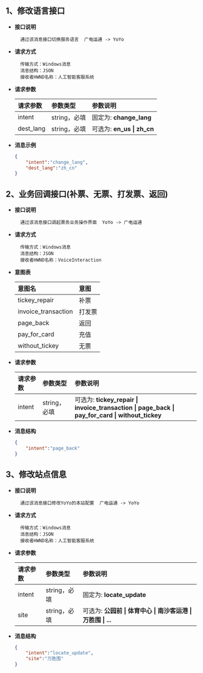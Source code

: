 ## 1、修改语言接口
- **接口说明**
    > 
        通过该消息接口切换服务语言  广电运通 -> YoYo
- **请求方式**
    >
        传输方式：Windows消息
        消息结构：JSON
        接收者HWND名称：人工智能客服系统

- **请求参数**
    >
    | 请求参数      |     参数类型 |   参数说明   |
    | :-------- | :--------| :------ |
    | intent|  string，必填|  固定为: **change_lang**|
    | dest_lang|   string，必填|  可选为: **en_us \| zh_cn**|

- **消息示例**
    >
    ```json
    {
        "intent":"change_lang",
        "dest_lang":"zh_cn"
    }
    ```

## 2、业务回调接口(补票、无票、打发票、返回)
- **接口说明**
    > 
        通过该消息接口调起票务业务操作界面  YoYo -> 广电运通

- **请求方式**
    >
        传输方式：Windows消息
        消息结构：JSON
        接收者HWND名称：VoiceInteraction

- **意图表**
    >
    |意图名|意图|
    | :-------- | :--------|
    |tickey_repair|补票|
    |invoice_transaction|打发票|
    |page_back|返回|
    |pay_for_card|充值|
    |without_tickey|无票|
- **请求参数**
    >
    | 请求参数      |     参数类型 |   参数说明   |
    | :-------- | :--------| :------ |
    | intent|  string，必填|  可选为: **tickey_repair \| invoice_transaction \| page_back \| pay_for_card \| without_tickey**|

- **消息结构**
    >
    ```json
    {
        "intent":"page_back"
    }
    ```
## 3、修改站点信息
- **接口说明**
    > 
        通过该消息接口修改YoYo的本站配置  广电运通 -> YoYo

- **请求方式**
    >
        传输方式：Windows消息
        消息结构：JSON
        接收者HWND名称：人工智能客服系统

- **请求参数**
    >
    | 请求参数      |     参数类型 |   参数说明   |
    | :-------- | :--------| :------ |
    | intent|  string，必填|  固定为: **locate_update**|
    | site|  string，必填|  可选为: **公园前 \| 体育中心 \| 南沙客运港 \| 万胜围 \| ...**|

- **消息结构**
    >
    ```json
    {
        "intent":"locate_update",
        "site":"万胜围"
    }
    ```

